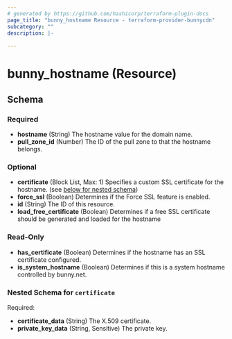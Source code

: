 ```yaml
---
# generated by https://github.com/hashicorp/terraform-plugin-docs
page_title: "bunny_hostname Resource - terraform-provider-bunnycdn"
subcategory: ""
description: |-
  
---
```


# bunny_hostname (Resource)





<!-- schema generated by tfplugindocs -->
## Schema

### Required

- **hostname** (String) The hostname value for the domain name.
- **pull_zone_id** (Number) The ID of the pull zone to that the hostname belongs.

### Optional

- **certificate** (Block List, Max: 1) Specifies a custom SSL certificate for the hostname. (see [below for nested schema](#nestedblock--certificate))
- **force_ssl** (Boolean) Determines if the Force SSL feature is enabled.
- **id** (String) The ID of this resource.
- **load_free_certificate** (Boolean) Determines if a free SSL certificate should be generated and loaded for the hostname

### Read-Only

- **has_certificate** (Boolean) Determines if the hostname has an SSL certificate configured.
- **is_system_hostname** (Boolean) Determines if this is a system hostname controlled by bunny.net.

<a id="nestedblock--certificate"></a>
### Nested Schema for `certificate`

Required:

- **certificate_data** (String) The X.509 certificate.
- **private_key_data** (String, Sensitive) The private key.


